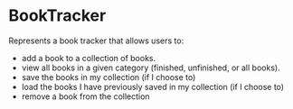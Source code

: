 # BookTracker
Represents a book tracker that allows users to:

- add a book to a collection of books.
- view all books in a given category (finished, unfinished, or all books).
- save the books in my collection (if I choose to)
- load the books I have previously saved in my collection (if I choose to)
- remove a book from the collection

